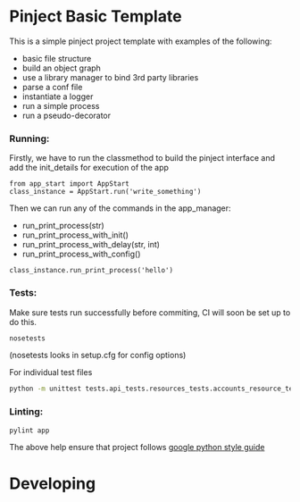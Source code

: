 # Pinject Basic Template #

This is a simple pinject project template with examples of the following:
- basic file structure
- build an object graph
- use a library manager to bind 3rd party libraries
- parse a conf file
- instantiate a logger
- run a simple process
- run a pseudo-decorator

### Running: ###
Firstly, we have to run the classmethod to build the pinject interface and add the init_details for execution of the app

``` python-console
from app_start import AppStart
class_instance = AppStart.run('write_something')
```

Then we can run any of the commands in the app_manager:
- run_print_process(str)
- run_print_process_with_init()
- run_print_process_with_delay(str, int)
- run_print_process_with_config()

``` python-console
class_instance.run_print_process('hello')
```

### Tests: ###

Make sure tests run successfully before commiting, CI will soon be set up to do this.
```bash
nosetests
```
(nosetests looks in setup.cfg for config options)

For individual test files
```bash
python -m unittest tests.api_tests.resources_tests.accounts_resource_tests
```

### Linting: ###
```bash
pylint app
```
The above help ensure that project follows [google python style guide](https://google.github.io/styleguide/pyguide.html)

# Developing #
